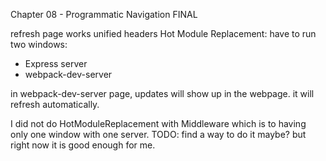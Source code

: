Chapter 08 - Programmatic Navigation FINAL

refresh page works
unified headers
Hot Module Replacement: have to run two windows:
- Express server 
- webpack-dev-server

in webpack-dev-server page, updates will show up in the webpage. it will refresh automatically.

I did not do HotModuleReplacement with Middleware which is to having only one window with one server. 
TODO: find a way to do it maybe? but right now it is good enough for me.